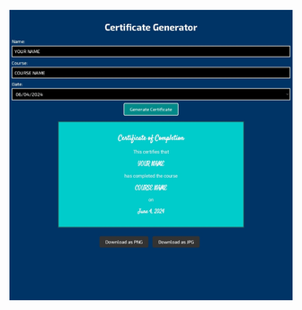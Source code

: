 ![](https://github.com/KMORaza/certificate-generator-web-app/blob/main/Screenshot_20240724-160258.jpg) 
